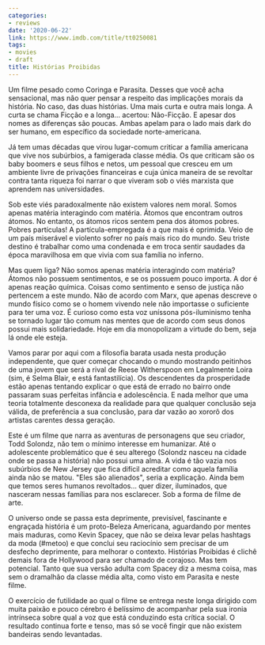 ```yaml
---
categories:
- reviews
date: '2020-06-22'
link: https://www.imdb.com/title/tt0250081
tags:
- movies
- draft
title: Histórias Proibidas
---
```


Um filme pesado como Coringa e Parasita. Desses que você acha sensacional, mas não quer pensar a respeito das implicações morais da história. No caso, das duas histórias. Uma mais curta e outra mais longa. A curta se chama Ficção e a longa... acertou: Não-Ficção. E apesar dos nomes as diferenças são poucas. Ambas apelam para o lado mais dark do ser humano, em específico da sociedade norte-americana.

Já tem umas décadas que virou lugar-comum criticar a família americana que vive nos subúrbios, a famigerada classe média. Os que criticam são os baby boomers e seus filhos e netos, um pessoal que cresceu em um ambiente livre de privações financeiras e cuja única maneira de se revoltar contra tanta riqueza foi narrar o que viveram sob o viés marxista que aprendem nas universidades.

Sob este viés paradoxalmente não existem valores nem moral. Somos apenas matéria interagindo com matéria. Átomos que encontram outros átomos. No entanto, os átomos ricos sentem pena dos átomos pobres. Pobres partículas! A partícula-empregada é a que mais é oprimida. Veio de um país miserável e violento sofrer no país mais rico do mundo. Seu triste destino é trabalhar como uma condenada e em troca sentir saudades da época maravilhosa em que vivia com sua família no inferno.

Mas quem liga? Não somos apenas matéria interagindo com matéria? Átomos não possuem sentimentos, e se os possuem pouco importa. A dor é apenas reação química. Coisas como sentimento e senso de justiça não pertencem a este mundo. Não de acordo com Marx, que apenas descreve o mundo físico como se o homem vivendo nele não importasse o suficiente para ter uma voz. É curioso como esta voz uníssona pós-iluminismo tenha se tornado lugar tão comum nas mentes que de acordo com seus donos possui mais solidariedade. Hoje em dia monopolizam a virtude do bem, seja lá onde ele esteja.

Vamos parar por aqui com a filosofia barata usada nesta produção independente, que quer começar chocando o mundo mostrando peitinhos de uma jovem que será a rival de Reese Witherspoon em Legalmente Loira (sim, é Selma Blair, e está fantastilícia). Os descendentes da prosperidade estão apenas tentando explicar o que está de errado no bairro onde passaram suas perfeitas infância e adolescência. E nada melhor que uma teoria totalmente desconexa da realidade para que qualquer conclusão seja válida, de preferência a sua conclusão, para dar vazão ao xororô dos artistas carentes dessa geração.

Este é um filme que narra as aventuras de personagens que seu criador, Todd Solondz, não tem o mínimo interesse em humanizar. Até o adolescente problemático que é seu alterego (Solondz nasceu na cidade onde se passa a história) não possui uma alma. A vida é tão vazia nos subúrbios de New Jersey que fica difícil acreditar como aquela família ainda não se matou. "Eles são alienados", seria a explicação. Ainda bem que temos seres humanos revoltados... quer dizer, iluminados, que nasceram nessas famílias para nos esclarecer. Sob a forma de filme de arte.

O universo onde se passa esta deprimente, previsível, fascinante e engraçada história é um proto-Beleza Americana, aguardando por mentes mais maduras, como Kevin Spacey, que não se deixa levar pelas hashtags da moda (#metoo) e que conclui seu raciocínio sem precisar de um desfecho deprimente, para melhorar o contexto. Histórias Proibidas é clichê demais fora de Hollywood para ser chamado de corajoso. Mas tem potencial. Tanto que sua versão adulta com Spacey diz a mesma coisa, mas sem o dramalhão da classe média alta, como visto em Parasita e neste filme.

O exercício de futilidade ao qual o filme se entrega neste longa dirigido com muita paixão e pouco cérebro é belíssimo de acompanhar pela sua ironia intrínseca sobre qual a voz que está conduzindo esta crítica social. O resultado continua forte e tenso, mas só se você fingir que não existem bandeiras sendo levantadas.
